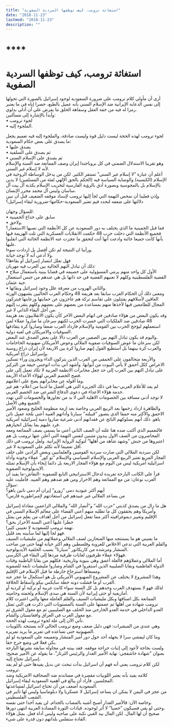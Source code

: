 ```yaml
---
title: "استغاثة ترومب، كيف توظفها السردية الصفوية"
date: "2018-11-23"
lastmod: "2018-11-23"
description: ""
---
```

# ****

# **استغاثة ترومب، كيف توظفها السردية الصفوية**

أرى أن مأولي كلام ترومب على ضرورة السعودية لوجود إسرائيل بالصورة التي تحولها إلى نفس الدعاية الإيرانية ضد الإسلام السني بأنه عميل بالطبع، حصرا إياه في ما يعتبر رمزا له فيه من خفة العقل وسفاهة الخلق ما يفرض علي أن أدلي بدلوي.   
وأبدأ بالإشارة إلى مسألتين:   
• لجوء ترومب   
• الملجوء إليه.

لجوء ترومب لهذه الحجة ليست دليل قوة وليست صادقة، والملجوء إليه فيه تعميم يجعل ما يصدق على بعض حكام السعودية:   
• يصدق عليها   
• ثم يصدق على السلفية   
• ثم يصدق على الإسلام السني   
وهو تقريبا الاستدلال الضمني في كل بروباجندا إيران وصف المماتعة ضد السنة والإسلام لأنه لا إسلام غير السني.  
أعلم أن عبارة “لا إسلام غير السني” تستفز الكثير. لكن من يدخل الوساطة الروحية في الإسلام (الكنسية) والوصاية السياسة فيه (الحكم بالحق الإلهي لفئة من المسلمين) لا يدين بالإسلام بل بالمجوسية وبصورة أدق بالرؤية الفارسية لتخريب الإسلام بكذبة آل بيت آل ساسان وليس آل محمد محرر الإنسان.  
وإذن فعلينا أن نمحص التهمة التي لجأ إليها ترومب لإسناد موقفه الضعيف قبل أن نبين دلالتها على ضعفه لنحدد فيم تعتبر السعودية-حكامها-ضرورية لبقاء إسرائيل؟

للسؤال وجهان:  
• سابق على خداع الخمينية   
• ولاحق.   
فما قبل الخمينية ما الذي يختلف به دور السعودية عن كل الأنظمة التي نصبها الاستعمار؟  
فجميع الأنظمة التي دخلت حرب 48 حكمت الانقلابات العسكرية التي تلت الهزيمة فيها بأنها كانت جميعا خائنة وادعت أنها أتت لتحقق ما عجزت عنه الانظمة الخائنة التي انقلبوا عليها.   
ورأينا ان النتيجة لم تكن أفضل بل ازدادت سوءا.   
ولا أدعي أنه لا توجد خيانة.   
فهل تعلل انتصار إسرائيل أو بقاءها؟  
ذلك أن تبادل التهم الحالية بين العرب فيه مهربان:   
• الأول كل واحد منهم يرمي المسؤولية على خصيمه في قضايا بينية باستعمال سلاح القضية الفلسطينية وكلهم لا تعنيهم القضية في حد ذاتها بل هي عندهم من جنس استعمال جبة عثمان.   
• والثاني الهروب من معرفة علل وجود إسرائيل وبقائها.  
ومعنى ذلك أن الحكام العرب سابقا بعد هزيمة 48 وحكام العرب الحاليين يشبهون الورثة العاقين لأسلافهم يقتتلون على تقاسم تركة هم عاجزون عن حمايتها ورعايتها فيتركون المجال للطامعين فيها لأخذها منهم بمساعدة من بعضهم على بعضهم وكلهم يتقرب إليهم من أجل البقاء الذاتي لا غير.  
وقد يكون البعض من هؤلاء صادقين في اتهام البعض الآخر كأن يكون الانقلابيون بعد هزيمة 48 صادقين ضد الملكيات التي خسرت الحرب لكنهم سرعان ما صاروا عملاء لمن استعملهم ليؤجج الحرب بين القومية والإسلام فازداد العرب ضعفا وصاروا كرة يتقاذفها السوفيات والامريكان في لعبة دولية.  
واليوم قد يكون تبادل التهم بين الصفين من العرب دالا على بعض الصدق عند البعض.   
لكن سرعان ما عوض السوفيات صفوية الملالي وعوض الأمريكان صهيونية الحاخامات والعرب كرة بينهما بل أستطيع القول إنهم صاروا كرة بين الاربعة لأن إيران ذراع روسية وإسرائيل ذراع أمريكية.  
والأربعة متحالفون على الحمقى من العرب الذين يتركون الداء ويجرون وراء تسكين الاعراض ككل أحمق لا يأتي البيوت من أبوابها. وأشهد أني بدأت اتوجس خيفة من التركيز على تبادل التهم بين العرب إلى حد جعل مخابرات الانظمة العربية لا تكاد تعمل إلى على فضح الخصم العربي لهؤلاء الأعداء الأربعة.  
وما أقوله عن مخابراتهم يصح على اعلامهم.   
لم يعد للأعلام العربي-بما في ذلك الجزيرة التي هي أفضل ما لدينا من اعلام- هم غير خدمة هؤلاء الاعداء في دعوى الدفاع الشرعي ضد الخصم العربي.   
لا توجد أدنى مسافة بين الخصومات الاهلية التي لا بد من تجاوزها والخصومات التي تهدد الجميع وهي الأصل.  
والظاهرة ازداد زخمها بعد الربيع العربي وخاصة بعد ازمة منظومة الخليج وصعود الأمير الاحمق والأكثر منه حمقا الذي يتصور “قبيلته” سبارتا وأداتهم الغبية أعني بلحة عميل ناتن ياهو. ذلك أنهم بسلوكهم الناتج عن فقدانهم أدنى شرعية صاروا دمية إسرائيلية أمريكية فرد عليهم بما يماثل انحيازهم.  
فالتعميم الذي أكتب ضده هنا علته أن الصف الثاني أعني ما يسمى بصف المماتعة ومعه المحاصرون من الصف الاول يبدون متبنين لنفس التهمة التي أعلن عنها ترومب بل هم اعتبروها من جنش “وشهد شاهد من أهلها” لتوكيد الرواية الإيرانية. ولعل ترومب في ذلك أقل تعميما لأنه تكلم على السعودية لا غير.  
لكن سردية الملالي التي صارت سردية القوميين والعلمانيين وبعض الرادين على حلف الفجار المربع تعتبر الربيع العربي والإسلام السياسي والإسلام “تو كور” عملاء وخونة وأداة اسرائيلية أمريكية ليس من اليوم مع هؤلاء الفجار الاربعة بل دائما إيحاء بأن الإسلام تمثله الايديولوجية الصفوية.  
قرأ علي الكاتب البارحة تغريدة لدجال الاستراتيجي التابع للصفوية -النقاش-ما يفيد أن العرب نوعان: من مع المماتعة وهم الاحرار ومن هم ضدهم وهم العبيد. فأمليت عليه سؤال:   
أيهم أكثر عبودية دمى “زورو” إيران أم دمى ناتين ياهو؟  
من يساعد الملالي غير عبيدهم في استعادتهم لإمبراطورية فارس؟

هل ما زال من يصدق كذبتي “حزب الله” و”أنصار الله” والملالي الزاعمين معاداة إسرائيل وأمريكا وهم يحققون كل ما تطلبه منهم أعني القضاء على معالم الإسلام السني في الإقليم وتغيير ديموغرافيته أكثر مما تفعل إسرائيل من أجل أهداف من يعلم من يمثل خطرا عليها أعني السنة الأحرار بحق؟  
تهمة ترومب للسعودية لا تعنيني كثيرا.   
فهو لجأ إليها لما سأبينه بعد قليل.  
ما يعنيني هو ما يستنتجه منها المنحازين لصف الملالي وعملائهم من مليشيات السيف والقلم العربية التي تدعي الاخلاص للعروبة وفلسطين وهم أكثر خيانة لهما حتى من صاحب المنشار ومرشده من كاريكاتور “سبارتا” بسبب الخلفية الأيديولوجية.  
فهؤلاء عملاء ظرفيون لغايات ظرفية مردها إلى البقاء في الكرسي.   
أما الملالي وعملاؤهم فالعلة أعمق وهي بنيوية وتاريخية: فكلهم من بقايا الباطنية وفتات الدولة الفاطمية وبقايا الصليبية الذين استقروا في الشام وصاروا مليشيات تابعة للصفوية ومسعاها استرجاع خارطة ما قبل الإسلام في الإقليم.  
وهذا المشروع لا يختلف عن المشروع الصهيوني الأمريكي بل هو استكمال ما عجز عنه الغرب أو ما فشلت دونه خطة سايكس بيكو وأسقاط الخلافة.   
لذلك فهو لا يستهدف العرب وحدهم بل كل السنة سواء كانت عربية أو تركية أو كردية أو أمازيغية أو حتى إيرانية لأن السنة هي سدى الإسلام ولحمته وحاميته.  
المماتعة بكل اصنافها وبكل مليشيات السيف والقلم العاملة معها والتي اعتبرت كلام ترومب شهادة من أهلها ثم عممتها على السنة بالمستويات التي ذكرت هي التي تمثل العدو الداخلي في خدمة العدو الخارجي منذ الحلف مع الصليبيين ثم مع مغول الشرق ثم مع مغول الغرب في العراق وافغانستان والشام.  
نأتي الآن إلى علة لجوء ترومب لهذه الحجة.   
وهي عندي من المبشرات: فهي دليل ضعف وضع ترومب الحالي لأنه يستنجد باللوبيات الصهيونية حتى تساعده في تمرير ما يريد تمريره.   
وما كان ليفشي سرا لا يجهله أحد حول دور أمير المنشار وتعميمه على السعودية لو لم يكن فعلا في وضع حرج حقا.  
ولست بحاجة لأعود إلى إثبات حراجة موقفه. فقد بينته في محاولة سابقة نشرتها البارحة بعنوان “شهادة خاشقجي: نهاية الأمير الغدار والرئيس الثرثار”. ما يقوله عن الأمير صحيح: إسرائيل تحتاج إليه.   
لكن كلام ترومب يعني أنه فهم أن اسرائيل بدأت تبحث عن بديل يفيدها حتى لو لم يفد ترومب.  
كلامه يفيد بأنه يعتبر اللوبيات مقصرة في مساندته ضد الصحافية الامريكية وضد المجلسين. فأراد أن يبالغ في أهمية السعودية لبقاء إسرائيل.   
السعودية أضعف من أن تحتاج اسرائيل لمساعدتها.   
من عجز في اليمن لا يمكن ان يساعد إسرائيل لا عسكريا ولا دبلوماسيا وليس لها تأثير في الشعب الفلسطيني.  
وخاصة الآن: فالأمير الغدار أصبح أشبه بالمصاب بالجذام. لن يفيد أحدا حتى نفسه.   
وحتى لو بقي فسيكون “خصيا” لا أثر لوجوده. قيادات الثورة المضادة العربية انتهى دورها.  
صحيح أن لها المال. لكن المال بيد الغبي نكبة على صاحبه وليس أداة فعل. بمثل هؤلاء القادة ستفلس بلدانهم دون قدرة على شيء.

###